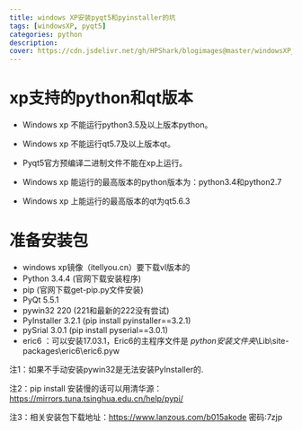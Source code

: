 ```yaml
---
title: windows XP安装pyqt5和pyinstaller的坑
tags: [windowsXP, pyqt5]
categories: python
description: 
cover: https://cdn.jsdelivr.net/gh/HPShark/blogimages@master/windowsXP_pyqt/封面.png
---
```


# xp支持的python和qt版本
- Windows xp 不能运行python3.5及以上版本python。

- Windows xp 不能运行qt5.7及以上版本qt。

- Pyqt5官方预编译二进制文件不能在xp上运行。

- Windows xp 能运行的最高版本的python版本为：python3.4和python2.7

- Windows xp 上能运行的最高版本的qt为qt5.6.3

# 准备安装包

- windows xp镜像（itellyou.cn）要下载vl版本的
- Python 3.4.4 (官网下载安装程序)
- pip (官网下载get-pip.py文件安装)
- PyQt 5.5.1
- pywin32 220 (221和最新的222没有尝试)
- PyInstaller 3.2.1 (pip install pyinstaller==3.2.1)
- pySrial 3.0.1 (pip install pyserial==3.0.1)
- eric6 ：可以安装17.03.1，Eric6的主程序文件是 $python安装文件夹$\Lib\site-packages\eric6\eric6.pyw

注1：如果不手动安装pywin32是无法安装PyInstaller的.

注2：pip install 安装慢的话可以用清华源：https://mirrors.tuna.tsinghua.edu.cn/help/pypi/

注3：相关安装包下载地址：https://www.lanzous.com/b015akode 密码:7zjp

